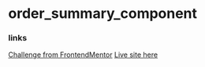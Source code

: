 # order_summary_component

### links
[Challenge from FrontendMentor](https://www.frontendmentor.io/challenges/order-summary-component-QlPmajDUj)
[Live site here](https://mgksp.github.io/order_summary_component/)
